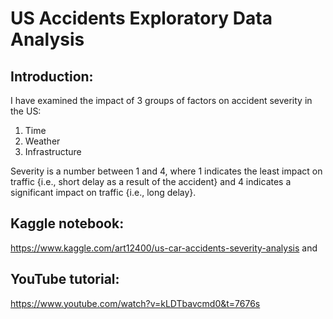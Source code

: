 # US Accidents Exploratory Data Analysis

## Introduction:
I have examined the impact of 3 groups of factors on accident severity in the US:
1. Time
2. Weather
3. Infrastructure

Severity is a number between 1 and 4, where 1 indicates the least impact on traffic {i.e., short delay as a result of the accident} and 4 indicates a significant impact on traffic {i.e., long delay}.

## Kaggle notebook:
https://www.kaggle.com/art12400/us-car-accidents-severity-analysis and 

## YouTube tutorial:
https://www.youtube.com/watch?v=kLDTbavcmd0&t=7676s
